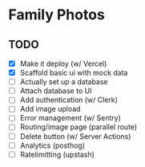 # Family Photos

## TODO

- [X] Make it deploy (w/ Vercel)
- [X] Scaffold basic ui with mock data
- [ ] Actually set up a database
- [ ] Attach database to UI
- [ ] Add authentication (w/ Clerk)
- [ ] Add image upload
- [ ] Error management (w/ Sentry)
- [ ] Routing/image page (parallel route)
- [ ] Delete button (w/ Server Actions)
- [ ] Analytics (posthog)
- [ ] Ratelimitting (upstash)

